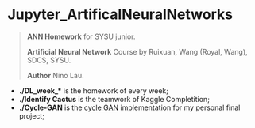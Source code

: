 # Jupyter_ArtificalNeuralNetworks



> **ANN Homework** for SYSU junior.
>
> **Artificial Neural Network** Course by Ruixuan, Wang (Royal, Wang), SDCS, SYSU.
>
> **Author** Nino Lau.



- **./DL_week_\*** is the homework of every week;
- **./Identify Cactus** is the teamwork of Kaggle Completition;
- **./Cycle-GAN** is the [cycle GAN](https://arxiv.org/pdf/1703.10593.pdf) implementation for my personal final project;